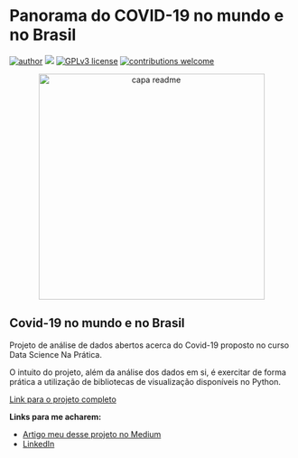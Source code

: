 # Panorama do COVID-19 no mundo e no Brasil
[![author](https://img.shields.io/badge/author-GuilhermeCarvalho-red.svg)](https://www.linkedin.com/in/guilherme-carvalho08/) [![](https://img.shields.io/badge/python-3.7+-blue.svg)](https://www.python.org/downloads/release/python-365/) [![GPLv3 license](https://img.shields.io/badge/License-GPLv3-blue.svg)](http://perso.crans.org/besson/LICENSE.html) [![contributions welcome](https://img.shields.io/badge/contributions-welcome-brightgreen.svg?style=flat)](https://github.com/rafaelnduarte/portfolio/issues)

<p align="center">
  <img src="https://cdn-images-1.medium.com/max/1000/0*x8K0zm0NEVatnvyo" alt="capa readme"height=400px >
</p>

## Covid-19 no mundo e no Brasil
Projeto de análise de dados abertos acerca do Covid-19 proposto no curso Data Science Na Prática.

O intuito do projeto, além da análise dos dados em si, é exercitar de forma prática a utilização de bibliotecas de visualização disponíveis no Python.

[Link para o projeto completo](https://github.com/GuilhermeCarv/Panorama-do-COVID-19-no-mundo-e-no-Brasil/blob/main/Panorama_do_COVID_19_no_mundo_e_no_Brasil.ipynb)

**Links para me acharem:**
* [Artigo meu desse projeto no Medium](https://medium.com/@guilherme_carvalho/panorama-do-covid-19-no-mundo-e-no-brasil-816a2f3d61fa)
* [LinkedIn](https://www.linkedin.com/in/guilherme-carvalho08/)

